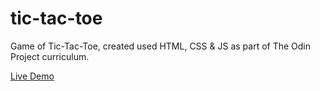 # tic-tac-toe

Game of Tic-Tac-Toe, created used HTML, CSS & JS as part of The Odin Project curriculum.

[Live Demo](https://georgedickinson1.github.io/tic-tac-toe/)
